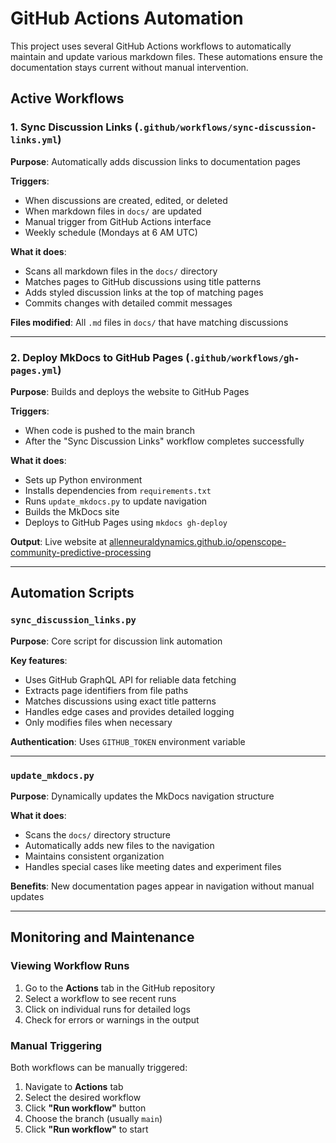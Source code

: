 # GitHub Actions Automation

This project uses several GitHub Actions workflows to automatically maintain and update various markdown files. These automations ensure the documentation stays current without manual intervention.

## Active Workflows

### 1. Sync Discussion Links (`.github/workflows/sync-discussion-links.yml`)

**Purpose**: Automatically adds discussion links to documentation pages

**Triggers**:

- When discussions are created, edited, or deleted
- When markdown files in `docs/` are updated
- Manual trigger from GitHub Actions interface
- Weekly schedule (Mondays at 6 AM UTC)

**What it does**:

- Scans all markdown files in the `docs/` directory
- Matches pages to GitHub discussions using title patterns
- Adds styled discussion links at the top of matching pages
- Commits changes with detailed commit messages

**Files modified**: All `.md` files in `docs/` that have matching discussions

---

### 2. Deploy MkDocs to GitHub Pages (`.github/workflows/gh-pages.yml`)

**Purpose**: Builds and deploys the website to GitHub Pages

**Triggers**:

- When code is pushed to the main branch
- After the "Sync Discussion Links" workflow completes successfully

**What it does**:

- Sets up Python environment
- Installs dependencies from `requirements.txt`
- Runs `update_mkdocs.py` to update navigation
- Builds the MkDocs site
- Deploys to GitHub Pages using `mkdocs gh-deploy`

**Output**: Live website at [allenneuraldynamics.github.io/openscope-community-predictive-processing](https://allenneuraldynamics.github.io/openscope-community-predictive-processing/)

---

## Automation Scripts

### `sync_discussion_links.py`

**Purpose**: Core script for discussion link automation

**Key features**:

- Uses GitHub GraphQL API for reliable data fetching
- Extracts page identifiers from file paths
- Matches discussions using exact title patterns
- Handles edge cases and provides detailed logging
- Only modifies files when necessary

**Authentication**: Uses `GITHUB_TOKEN` environment variable


---

### `update_mkdocs.py`

**Purpose**: Dynamically updates the MkDocs navigation structure

**What it does**:

- Scans the `docs/` directory structure
- Automatically adds new files to the navigation
- Maintains consistent organization
- Handles special cases like meeting dates and experiment files

**Benefits**: New documentation pages appear in navigation without manual updates

---

## Monitoring and Maintenance

### Viewing Workflow Runs

1. Go to the **Actions** tab in the GitHub repository
2. Select a workflow to see recent runs
3. Click on individual runs for detailed logs
4. Check for errors or warnings in the output

### Manual Triggering

Both workflows can be manually triggered:

1. Navigate to **Actions** tab
2. Select the desired workflow
3. Click **"Run workflow"** button
4. Choose the branch (usually `main`)
5. Click **"Run workflow"** to start
